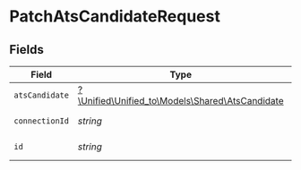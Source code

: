 # PatchAtsCandidateRequest


## Fields

| Field                                                                                  | Type                                                                                   | Required                                                                               | Description                                                                            |
| -------------------------------------------------------------------------------------- | -------------------------------------------------------------------------------------- | -------------------------------------------------------------------------------------- | -------------------------------------------------------------------------------------- |
| `atsCandidate`                                                                         | [?\Unified\Unified_to\Models\Shared\AtsCandidate](../../Models/Shared/AtsCandidate.md) | :heavy_minus_sign:                                                                     | N/A                                                                                    |
| `connectionId`                                                                         | *string*                                                                               | :heavy_check_mark:                                                                     | ID of the connection                                                                   |
| `id`                                                                                   | *string*                                                                               | :heavy_check_mark:                                                                     | ID of the Candidate                                                                    |